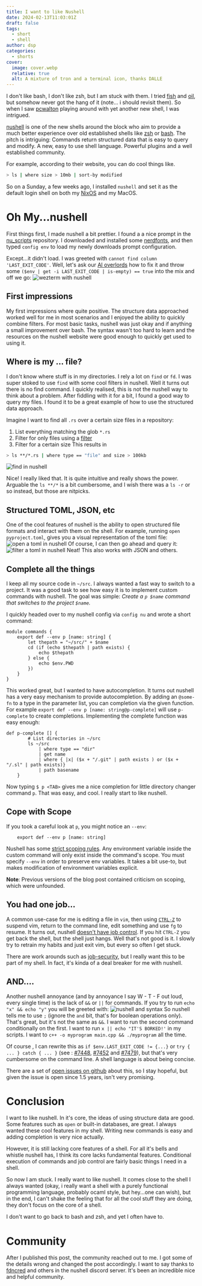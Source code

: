 ```yaml
---
title: I want to like Nushell
date: 2024-02-13T11:03:01Z
draft: false
tags:
  - short
  - shell
author: dsp
categories:
  - shorts
cover:
  image: cover.webp
  relative: true
  alt: A mixture of tron and a terminal icon, thanks DALLE
---
```

I don't like bash, I don't like zsh, but I am stuck with them. I tried [fish](https://fishshell.com/) and [oil](https://www.oilshell.org/), but somehow never got the hang of it (note... i should revisit them). So when I saw [pcwalton](https://twitter.com/pcwalton) playing around with yet another new shell, I was intrigued.

[nushell](https://nushell.sh) is one of the new shells around the block who aim to provide a much better experience over old established shells like [zsh](https://zsh.org) or [bash](https://www.gnu.org/software/bash/). The pitch is intriguing: Commands return structured data that is easy to query and modify. A new, easy to use shell language. Powerful plugins and a well established community.

For example, according to their website, you can do cool things like. 
```sh
> ls | where size > 10mb | sort-by modified
```


So on a Sunday, a few weeks ago, I installed `nushell` and set it as the default login shell on both my [NixOS](https://nixos.org) and my MacOS.

# Oh My...nushell
First things first, I made nushell a bit prettier. I found a a nice prompt in the [nu_scripts](https://github.com/nushell/nu_scripts/tree/main/modules/prompt) repository. I downloaded and installed some [nerdfonts](https://nerdfonts.com), and then typed `config env` to load my newly downloads prompt configuration.

Except...it didn't load. I was greeted with `cannot find column 'LAST_EXIT_CODE'`. Well, let's ask our [AI overlords](https://chat.openai.com) how to fix it and throw some `($env | get -i LAST_EXIT_CODE | is-empty) == true` into the mix and off we go:
![wezterm with nushell](./images/wezterm-nushell.png)
## First impressions
My first impressions where quite positive. The structure data approached worked well for me in most scenarios and I enjoyed the ability to quickly combine filters. For most basic tasks, nushell was just okay and if anything a small improvement over bash. The syntax wasn't too hard to learn and the resources on the nushell website were good enough to quickly get used to using it.
## Where is my ... file?
I don't know where stuff is in my directories. I rely a lot on `find` or `fd`. I was super stoked to use `find` with some cool filters in nushell. Well it turns out there is no find command. I quickly realised, this is not the nushell way to think about a problem. After fiddling with it for a bit, I found a good way to query my files. I found it to be a great example of how to use the structured data approach. 

Imagine I want to find all `.rs` over a certain size files in a repository:
1. List everything matching the glob `*.rs`
2. Filter for only files using a [filter](https://www.nushell.sh/commands/categories/filters.html)
3. Filter for a certain size
This results in
``` sh
> ls **/*.rs | where type == "file" and size > 100kb 
```
![find in nushell](./images/nushell-find.png)

Nice! I really liked that. It is quite intuitive and really shows the power. Arguable the `ls **/*` is a bit cumbersome, and I wish there was a `ls -r` or so instead, but those are nitpicks.

## Structured TOML, JSON, etc
One of the cool features of nushell is the ability to open structured file formats and interact with them on the shell. For example, running `open pyproject.toml`, gives you a visual representation of the toml file:
![open a toml in nushell](./images/nushell-open.png)
Of course, I can then go ahead and query it:
![filter a toml in nushell](./images/nushell-toml-filter.png)
Neat! This also works with JSON and others.
## Complete all the things
I keep all my source code in `~/src`. I always wanted a fast way to switch to a project. It was a good task to see how easy it is to implement custom commands with nushell. The goal was simple: *Create a `p $name` command that switches to the project `$name`.*

I quickly headed over to my nushell config via `config nu` and wrote a short command:
```
module commands {
    export def --env p [name: string] {
        let thepath = "~/src/" + $name
        cd (if (echo $thepath | path exists) {
            echo $thepath
        } else {
            echo $env.PWD
        })
    }
}
```

This worked great, but I wanted to have autocompletion. It turns out nushell has a very easy mechanism to provide autocompletion. By adding an `@some-fn` to a type in the parameter list, you can completion via the given function. For example `export def --env p [name: string@p-complete]` will use `p-complete` to create completions. Implementing the complete function was easy enough:
```    
def p-complete [] {
        # List directories in ~/src
        ls ~/src
            | where type == "dir"
            | get name
            | where { |x| ($x + "/.git" | path exists ) or ($x + "/.sl" | path exists)}
            | path basename
    }
```

Now typing `$ p <TAB>` gives me a nice completion for little directory changer command `p`. That was easy, and cool. I really start to like nushell.
## Cope with Scope
If you took a careful look at `p`, you might notice an `--env`: 
```
    export def --env p [name: string] 
```

Nushell has some [strict scoping rules](https://www.nushell.sh/book/environment.html#scoping). Any environment variable inside the custom command will only exist inside the command's scope. You must specify `--env` in order to preserve env variables. It takes a bit use-to, but makes modification of environment variables explicit.

**Note**: Previous versions of the blog post contained criticism on scoping, which were unfounded.

## You had one job...
A common use-case for me is editing a file in `vim`, then using [`CTRL-Z`](https://neovim.io/doc/user/usr_21.html#21.1) to suspend vim, return to the command line, edit something and use `fg` to resume. It turns out, nushell [doesn't have job control](https://github.com/nushell/nushell/discussions/5948). If you hit `CTRL-Z` you get back the shell, but the shell just hangs. Well that's not good is it. I slowly try to retrain my habits and just exit vim, but every so often I get stuck. 

There are work arounds such as [job-security](https://github.com/yshui/job-security), but I really want this to be part of my shell. In fact, it's kinda of a deal breaker for me with nushell. 

## AND....
Another nushell annoyance (and by annoyance I say W - T - F out loud, every single time) is the lack of `&&` or `||` for commands. If you try to run `echo "x" && echo "y"` you will be greeted with: 
![nushell and syntax](./images/nushell-and.png)
So nushell tells me to use `;` (ignore the `and` bit, that's for boolean operations only). That's great, but it's not the same as `&&`. I want to run the second command conditionally on the first. I want to run `x || echo "IT'S BORKED!'` in my scripts. I want to `c++ -o myprogram main.cpp && ./myprogram` all the time.

Of course , I can rewrite this as `if $env.LAST_EXIT_CODE != {...}` or `try { ... } catch { ... }` (see : [#7448](https://github.com/nushell/nushell/pull/7448), [#7452](https://github.com/nushell/nushell/pull/7452) and [#7479](https://github.com/nushell/nushell/issues/7479)), but that's very cumbersome on the command line. A shell language is about being concise.

There are a set of [open issues on github](https://github.com/nushell/nushell/issues/5740) about this, so I stay hopeful, but given the issue is open since 1.5 years, isn't very promising.
# Conclusion
I want to like nushell. In it's core, the ideas of using structure data are good. Some features such as `open` or built-in databases, are great. I always wanted these cool features in my shell. Writing new commands is easy and adding completion is very nice actually.

However, it is still lacking core features of a shell. For all it's bells and whistle nushell has, I think its core lacks fundamental features. Conditional execution of commands and job control are fairly basic things I need in a shell.

So now I am stuck. I really want to like nushell. It comes close to the shell I always wanted (okay, i really want a shell with a purely functional programming language, probably ocaml style, but hey...one can wish), but in the end, I can't shake the feeling that for all the cool stuff they are doing, they don't focus on the core of a shell.

I don't want to go back to bash and zsh, and yet I often have to.

# Community
After I published this post, the community reached out to me. I got some of the details wrong and changed the post accordingly. I want to say thanks to [fdncred](https://github.com/fdncred) and others in the nushell discord server. It's been an incredible nice and helpful community.
